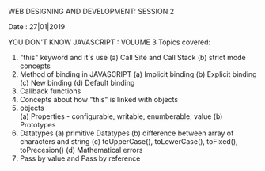 WEB DESIGNING AND DEVELOPMENT: SESSION 2

Date : 27|01|2019

YOU DON'T KNOW JAVASCRIPT : VOLUME 3
Topics covered:
1. "this" keyword and it's use
    (a) Call Site and Call Stack
    (b) strict mode concepts
2. Method of binding in JAVASCRIPT
    (a) Implicit binding
    (b) Explicit binding
    (c) New binding
    (d) Default binding
3. Callback functions
4. Concepts about how "this" is linked with objects
5. objects  
    (a) Properties - configurable, writable, enumberable, value
    (b) Prototypes
6. Datatypes
    (a) primitive Datatypes
    (b) difference between array of characters and string
    (c) toUpperCase(), toLowerCase(), toFixed(), toPrecesion()
    (d) Mathematical errors
7. Pass by value and Pass by reference
